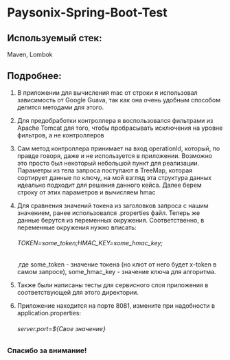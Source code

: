 # Paysonix-Spring-Boot-Test

## Используемый стек:
Maven, Lombok

## Подробнее:

1. В приложении для вычисления mac от строки я использовал зависимость от Google Guava, 
   так как она очень удобным способом делится методами для этого.

2. Для предобработки контроллера я воспользовался фильтрами из Apache Tomcat для того, 
   чтобы пробрасывать исключения на уровне фильтров, а не контроллеров

3. Сам метод контроллера принимает на вход operationId, который, по правде говоря, даже и не используется в приложении. 
   Возможно это просто был некоторый небольшой пункт для реализации. Параметры из тела запроса поступают в TreeMap, 
   которая сортирует данные по ключу, на мой взгляд эта структура данных идеально подходит для решения данного кейса.
   Далее берем строку от этих параметров и вычисляем hmac
   
4. Для сравнения значений токена из заголовков запроса с нашим значением, ранее использовался .properties файл. 
   Теперь же данные берутся из переменных окружения. Соответственно, в переменные окружения нужно вписать:
   ###### TOKEN=some_token;HMAC_KEY=some_hmac_key;
   ,где some_token - значение токена (но клют от него будет x-token в самом запросе), 
   some_hmac_key - значение ключа для алгоритма.

5. Также были написаны тесты для сервисного слоя приложения в соответствующей для этого директории.

6. Приложение находится на порте 8081, измените при надобности в application.properties:
      ###### server.port=${Свое значение}

### Спасибо за внимание!

